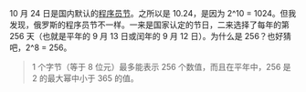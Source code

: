 10 月 24 日是国内默认的[程序员节](https://en.wikipedia.org/wiki/Programmer%27s_Day)。之所以是 10.24，是因为 2^10 = 1024。但我发现，俄罗斯的程序员节不一样。一来是国家认定的节日，二来选择了每年的第 256 天（也就是平年的 9 月 13 日或闰年的 9 月 12 日）。为什么是 256？也好猜吧，2^8 = 256。

> 1 个字节（等于 8 位元）最多能表示 256 个数值，而且在平年中，256 是 2 的最大幂中小于 365 的值。